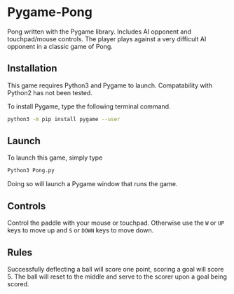 # Pygame-Pong
Pong written with the Pygame library. Includes AI opponent and touchpad/mouse controls. The player plays against a very difficult AI opponent in a classic game of Pong.

## Installation
This game requires Python3 and Pygame to launch. Compatability with Python2 has not been tested.

To install Pygame, type the following terminal command.
```sh
python3 -m pip install pygame --user
```
## Launch
To launch this game, simply type
```sh
Python3 Pong.py
```
Doing so will launch a Pygame window that runs the game. 

## Controls
Control the paddle with your mouse or touchpad. Otherwise use the `W` or `UP` keys to move up and `S` or `DOWN` keys to move down.

## Rules
Successfully deflecting a ball will score one point, scoring a goal will score 5. The ball will reset to the middle and serve to the scorer upon a goal being scored.

